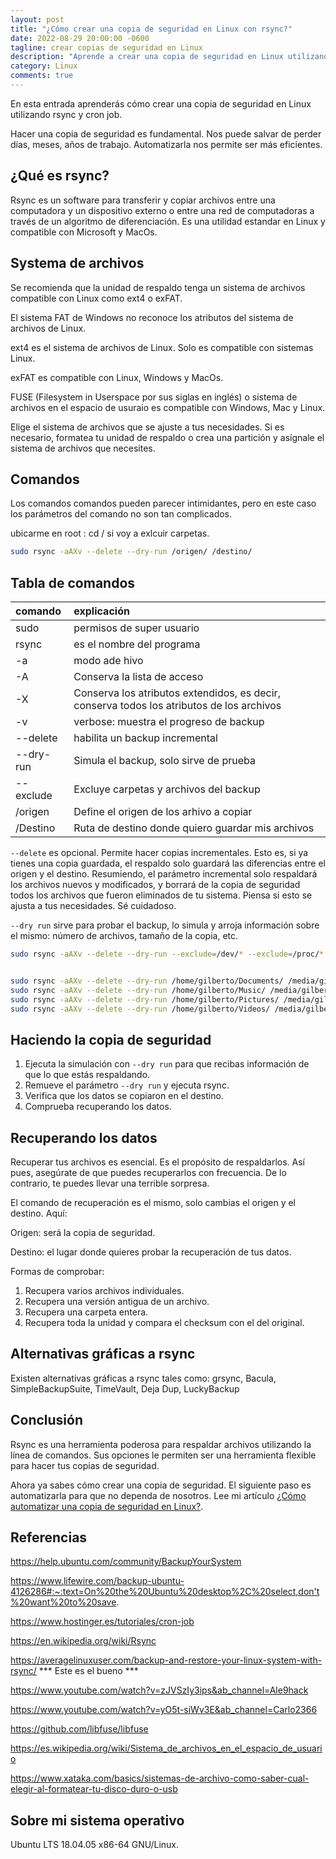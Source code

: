 ```yaml
---
layout: post
title: "¿Cómo crear una copia de seguridad en Linux con rsync?"
date: 2022-08-29 20:00:00 -0600
tagline: crear copias de seguridad en Linux
description: "Aprende a crear una copia de seguridad en Linux utilizando rsync"
category: Linux
comments: true
---
```


En esta entrada aprenderás cómo crear una copia de seguridad en Linux utilizando rsync y cron job.  

Hacer una copia de seguridad es fundamental. Nos puede salvar de perder días, meses, años de trabajo. Automatizarla nos permite ser más eficientes.  

## ¿Qué es rsync?

Rsync es un software para transferir y copiar archivos entre una computadora y un dispositivo externo o entre una red de computadoras a través de un algoritmo de diferenciación. Es una utilidad estandar en Linux y compatible con Microsoft y MacOs.  

## Systema de archivos  

Se recomienda que la unidad de respaldo tenga un sistema de archivos compatible con Linux como ext4 o exFAT.  

El sistema FAT de Windows no reconoce los atributos del sistema de archivos de Linux.  

ext4 es el sistema de archivos de Linux. Solo es compatible con sistemas Linux.  

exFAT es compatible con Linux, Windows y MacOs.  

FUSE (Filesystem in Userspace por sus siglas en inglés) o sistema de archivos en el espacio de usuraio es compatible con Windows, Mac y Linux.

Elige el sistema de archivos que se ajuste a tus necesidades. Si es necesario, formatea tu unidad de respaldo o crea una partición y asígnale el sistema de archivos que necesites.  

## Comandos  

Los comandos comandos pueden parecer intimidantes, pero en este caso los parámetros del comando no son tan complicados.  

ubicarme en root : cd / si voy a exlcuir carpetas.

``` bash
sudo rsync -aAXv --delete --dry-run /origen/ /destino/  
```

## Tabla de comandos  

| comando      | explicación                                                     |
|:-------------|:------------------                                              |
| sudo         | permisos de super usuario                                       |
| rsync        | es el nombre del programa                                       |
| -a           | modo ade hivo                                                   |
| -A           | Conserva la lista de acceso                                     |
| -X           | Conserva los atributos extendidos, es decir, conserva todos los atributos de los archivos |
| -v           | verbose: muestra el progreso de backup                          |
| --delete     | habilita un backup incremental                                  |
| --dry-run    | Simula el backup, solo sirve de prueba                          |
| --exclude    | Excluye carpetas y archivos del backup                          |
| /origen      | Define el origen de los arhivo a copiar                         |
| /Destino     | Ruta de destino donde quiero guardar mis archivos               |

`--delete` es opcional. Permite hacer copias incrementales. Esto es, si ya tienes una copia guardada, el respaldo solo guardará las diferencias entre el origen y el destino. Resumiendo, el parámetro incremental solo respaldará los archivos nuevos y modificados, y borrará de la copia de seguridad todos los archivos que fueron eliminados de tu sistema. Piensa si esto se ajusta a tus necesidades. Sé cuidadoso.  

`--dry run` sirve para probar el backup, lo simula y arroja información sobre el mismo: número de archivos, tamaño de la copia, etc.  

```bash
sudo rsync -aAXv --delete --dry-run --exclude=/dev/* --exclude=/proc/* --exclude=/sys/* --exclude=/tmp/* --exclude=/run/* --exclude=/mnt/* --exclude=/media/* --exclude="swapfile" --exclude="lost+found" --exclude=".cache" --exclude="Downloads" --exclude=".VirtualBoxVMs"--exclude=".ecryptfs" / /run/media/alu/ALU/


sudo rsync -aAXv --delete --dry-run /home/gilberto/Documents/ /media/gilberto/Elements/@UbuntuBackup/Documents/
sudo rsync -aAXv --delete --dry-run /home/gilberto/Music/ /media/gilberto/Elements/@UbuntuBackup/
sudo rsync -aAXv --delete --dry-run /home/gilberto/Pictures/ /media/gilberto/Elements/@UbuntuBackup/
sudo rsync -aAXv --delete --dry-run /home/gilberto/Videos/ /media/gilberto/Elements/@UbuntuBackup/Videos/

```

## Haciendo la copia de seguridad  

1. Ejecuta la simulación con `--dry run` para que recibas información de que lo que estás respaldando.
2. Remueve el parámetro `--dry run` y ejecuta rsync.
3. Verifica que los datos se copiaron en el destino.
4. Comprueba recuperando los datos.

## Recuperando los datos  

Recuperar tus archivos es esencial. Es el propósito de respaldarlos. Así pues, asegúrate de que puedes recuperarlos con frecuencia. De lo contrario, te puedes llevar una terrible sorpresa.  

El comando de recuperación es el mismo, solo cambias el origen y el destino. Aquí:  

Origen: será la copia de seguridad.  

Destino: el lugar donde quieres probar la recuperación de tus datos.

Formas de comprobar:

1. Recupera varios archivos individuales.
2. Recupera una versión antigua de un archivo.
3. Recupera una carpeta entera.
4. Recupera toda la unidad y compara el checksum con el del original.

## Alternativas gráficas a rsync  

Existen alternativas gráficas a rsync tales como: grsync, Bacula, SimpleBackupSuite, TimeVault, Deja Dup, LuckyBackup

## Conclusión  

Rsync es una herramienta poderosa para respaldar archivos utilizando la línea de comandos. Sus opciones le permiten ser una herramienta flexible para hacer tus copias de seguridad.  

Ahora ya sabes cómo crear una copia de seguridad. El siguiente paso es automatizarla para que no dependa de nosotros. Lee mi artículo [¿Cómo automatizar una copia de seguridad en Linux?]().

## Referencias  

https://help.ubuntu.com/community/BackupYourSystem  

https://www.lifewire.com/backup-ubuntu-4126286#:~:text=On%20the%20Ubuntu%20desktop%2C%20select,don't%20want%20to%20save.  

https://www.hostinger.es/tutoriales/cron-job  

https://en.wikipedia.org/wiki/Rsync  

https://averagelinuxuser.com/backup-and-restore-your-linux-system-with-rsync/  *** Este es el bueno ***

https://www.youtube.com/watch?v=zJVSzIy3ips&ab_channel=Ale9hack  

https://www.youtube.com/watch?v=yO5t-siWv3E&ab_channel=Carlo2366  

https://github.com/libfuse/libfuse

https://es.wikipedia.org/wiki/Sistema_de_archivos_en_el_espacio_de_usuario

https://www.xataka.com/basics/sistemas-de-archivo-como-saber-cual-elegir-al-formatear-tu-disco-duro-o-usb

## Sobre mi sistema operativo

Ubuntu LTS 18.04.05 x86-64 GNU/Linux.

